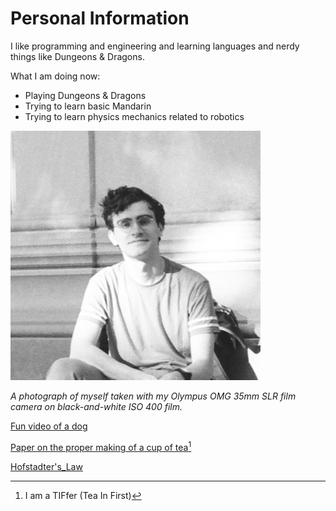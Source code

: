 # Personal Information

I like programming and engineering and learning languages and nerdy things like Dungeons & Dragons.

What I am doing now:
- Playing Dungeons & Dragons
- Trying to learn basic Mandarin
- Trying to learn physics mechanics related to robotics

<img src="files/me.jpg" alt="me" width=400>

_A photograph of myself taken with my Olympus OMG 35mm SLR film camera on black-and-white ISO 400 film._



[Fun video of a dog](https://www.youtube.com/watch?v=vlA2XaKfh78&list=FLHM4vUhTKs3chwPfY8vw6rQ)

[Paper on the proper making of a cup of tea](http://www.gatsby.ucl.ac.uk/tea/tea_archive/attached_files/BS6008.pdf)[^1]

[Hofstadter's_Law](https://en.wikipedia.org/wiki/Hofstadter%27s_law)



















[^1]: I am a TIFfer (Tea In First)
